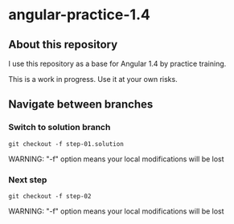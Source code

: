 # angular-practice-1.4

## About this repository

I use this repository as a base for Angular 1.4 by practice training.

This is a work in progress. Use it at your own risks.

## Navigate between branches

### Switch to solution branch

    git checkout -f step-01.solution
    
WARNING: "-f" option means your local modifications will be lost

### Next step

    git checkout -f step-02

WARNING: "-f" option means your local modifications will be lost

